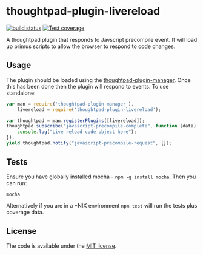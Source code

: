thoughtpad-plugin-livereload
=================================

[![build status][travis-image]][travis-url]
[![Test coverage][coveralls-image]][coveralls-url]

A thoughtpad plugin that responds to Javscript precompile event. It will load up primus scripts to allow the browser to respond to code changes.

## Usage

The plugin should be loaded using the [thoughtpad-plugin-manager](https://github.com/thoughtpad/thoughtpad-plugin-manager). Once this has been done then the plugin will respond to events. To use standalone:

```JavaScript
var man = require('thoughtpad-plugin-manager'),
    livereload = require('thoughtpad-plugin-livereload');

var thoughtpad = man.registerPlugins([livereload]);
thoughtpad.subscribe("javascript-precompile-complete", function (data) {
    console.log("Live reload code object here"); 
});
yield thoughtpad.notify("javascript-precompile-request", {});
```

## Tests

Ensure you have globally installed mocha - `npm -g install mocha`. Then you can run:

`mocha`

Alternatively if you are in a *NIX environment `npm test` will run the tests plus coverage data.

## License

The code is available under the [MIT license](http://deif.mit-license.org/).

[travis-image]: https://img.shields.io/travis/thoughtpad/thoughtpad-plugin-livereload/master.svg?style=flat-square
[travis-url]: https://travis-ci.org/thoughtpad/thoughtpad-plugin-livereload
[coveralls-image]: https://img.shields.io/coveralls/thoughtpad/thoughtpad-plugin-livereload/master.svg?style=flat-square
[coveralls-url]: https://coveralls.io/r/thoughtpad/thoughtpad-plugin-livereload?branch=master
